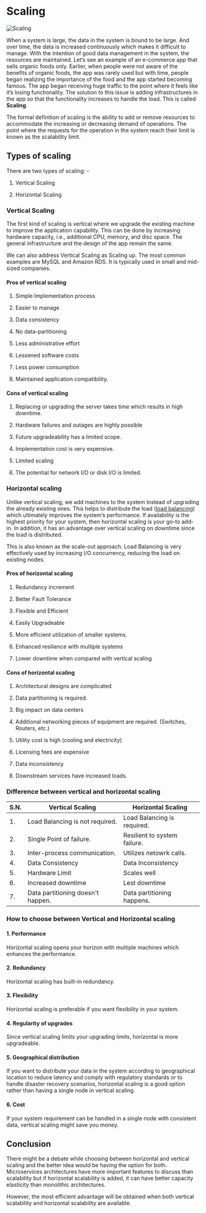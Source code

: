 # Scaling

![Scaling](https://miro.medium.com/max/1400/1*vJw5-fccbSiztmGj-ZIJSQ.jpeg)

When a system is large, the data in the system is bound to be large. And over time, the data is increased continuously which makes it difficult to manage. With the intention of good data management in the system, the resources are maintained. Let’s see an example of an e-commerce app that sells organic foods only. Earlier, when people were not aware of the benefits of organic foods, the app was rarely used but with time, people began realizing the importance of the food and the app started becoming famous. The app began receiving huge traffic to the point where it feels like it’s losing functionality. The solution to this issue is adding infrastructures in the app so that the functionality increases to handle the load. This is called **Scaling**.

The formal definition of scaling is the ability to add or remove resources to accommodate the increasing or decreasing demand of operations. The point where the requests for the operation in the system reach their limit is known as the scalability limit.

## Types of scaling

There are two types of scaling: -

1. Vertical Scaling

2. Horizontal Scaling

### Vertical Scaling

The first kind of scaling is vertical where we upgrade the existing machine to improve the application capability. This can be done by increasing hardware capacity, i.e., additional CPU, memory, and disc space. The general infrastructure and the design of the app remain the same.

We can also address Vertical Scaling as Scaling up. The most common examples are MySQL and Amazon RDS. It is typically used in small and mid-sized companies.

#### Pros of vertical scaling

1. Simple Implementation process

2. Easier to manage

3. Data consistency

4. No data-partitioning

5. Less administrative effort

6. Lessened software costs

7. Less power consumption

8. Maintained application compatibility.

#### Cons of vertical scaling

1. Replacing or upgrading the server takes time which results in high downtime.

2. Hardware failures and outages are highly possible

3. Future upgradeability has a limited scope.

4. Implementation cost is very expensive.

5. Limited scaling

6. The potential for network I/O or disk I/O is limited.

### Horizontal scaling

Unlike vertical scaling, we add machines to the system instead of upgrading the already existing ones. This helps to distribute the load ([load balancing](https://github.com/Pragya2056/System-Design-Concepts/tree/master/Load%20Balancing)) which ultimately improves the system’s performance. If availability is the highest priority for your system, then horizontal scaling is your go-to add-in. In addition, it has an advantage over vertical scaling on downtime since the load is distributed.

This is also known as the scale-out approach. Load Balancing is very effectively used by increasing I/O concurrency, reducing the load on existing nodes.

#### Pros of horizontal scaling

1. Redundancy increment

2. Better Fault Tolerance

3. Flexible and Efficient

4. Easily Upgradeable

5. More efficient utilization of smaller systems.

6. Enhanced resilience with multiple systems

7. Lower downtime when compared with vertical scaling

#### Cons of horizontal scaling

1. Architectural designs are complicated

2. Data partitioning is required.

3. Big impact on data centers

4. Additional networking pieces of equipment are required. (Switches, Routers, etc.)

5. Utility cost is high (cooling and electricity)

6. Licensing fees are expensive

7. Data inconsistency

8. Downstream services have increased loads.

### Difference between vertical and horizontal scaling

| S.N. | Vertical Scaling | Horizontal Scaling |
| ---- | ---------------- | ------------------ |
| 1. | Load Balancing is not required. | Load Balancing is required. |
| 2. | Single Point of failure. | Resilient to system failure. |
| 3. | Inter-process communication. | Utilizes netowrk calls. |
| 4. | Data Consistency | Data Inconsistency |
| 5. | Hardware Limit | Scales well |
| 6. | Increased downtime | Lest downtime |
| 7. | Data partitioning doesn't happen. | Data partitioning happens. |

### How to choose between Vertical and Horizontal scaling

#### 1. Performance

Horizontal scaling opens your horizon with multiple machines which enhances the performance.

#### 2. Redundancy

Horizontal scaling has built-in redundancy.

#### 3. Flexibility

Horizontal scaling is preferable if you want flexibility in your system.

#### 4. Regularity of upgrades

Since vertical scaling limits your upgrading limits, horizontal is more upgradeable.

#### 5. Geographical distribution

If you want to distribute your data in the system according to geographical location to reduce latency and comply with regulatory standards or to handle disaster recovery scenarios, horizontal scaling is a good option rather than having a single node in vertical scaling.

#### 6. Cost

If your system requirement can be handled in a single node with consistent data, vertical scaling might save you money.

## Conclusion

There might be a debate while choosing between horizontal and vertical scaling and the better idea would be having the option for both. Microservices architectures have more important features to discuss than scalability but if horizontal scalability is added, it can have better capacity elasticity than monolithic architectures.

However, the most efficient advantage will be obtained when both vertical scalability and horizontal scalability are available.
